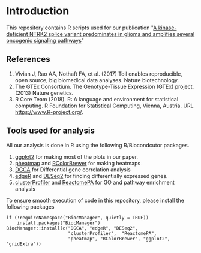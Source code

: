 # Introduction
This repository contains R scripts used for our publication "[A kinase-deficient NTRK2 splice variant predominates in glioma and amplifies several oncogenic signaling pathways](https://www.nature.com/articles/s41467-020-16786-5)"

## References 
1) Vivian J, Rao AA, Nothaft FA, et al. (2017) Toil enables reproducible, open source, big biomedical data analyses. Nature biotechnology. 
2) The GTEx Consortium. The Genotype-Tissue Expression (GTEx) project. (2013) Nature genetics.
3) R Core Team (2018). R: A language and environment for statistical computing. R Foundation for Statistical Computing, Vienna, Austria. URL https://www.R-project.org/.

## Tools used for analysis 

All our analysis is done in R using the following  R/Biocondcutor packages.

1) [ggplot2](https://ggplot2.tidyverse.org/) for making most of the plots in our paper. 
2) [pheatmap](https://cran.r-project.org/web/packages/pheatmap/index.html) and [RColorBrewer](https://cran.r-project.org/web/packages/RColorBrewer/index.html) for making heatmaps 
3) [DGCA](https://cran.r-project.org/web/packages/DGCA/index.html) for Differential gene correlation analysis
4) [edgeR](https://www.bioconductor.org/packages/release/bioc/html/edgeR.html) and [DESeq2](https://www.bioconductor.org/packages/release/bioc/html/DESeq2.html) for finding differentially expressed genes.
5) [clusterProfiler](https://www.bioconductor.org/packages/release/bioc/html/clusterProfiler.html) and [ReactomePA](https://www.bioconductor.org/packages/release/bioc/html/ReactomePA.html) for GO and pathway enrichment analysis

To ensure smooth execution of code in this repository, please install the 
following packages 

```{r eval=FALSE}
if (!requireNamespace("BiocManager", quietly = TRUE))
    install.packages("BiocManager")
BiocManager::install(c("DGCA", "edgeR", "DESeq2", 
                       "clusterProfiler",  "ReactomePA",
                       "pheatmap", "RColorBrewer", "ggplot2", "gridExtra"))
```
